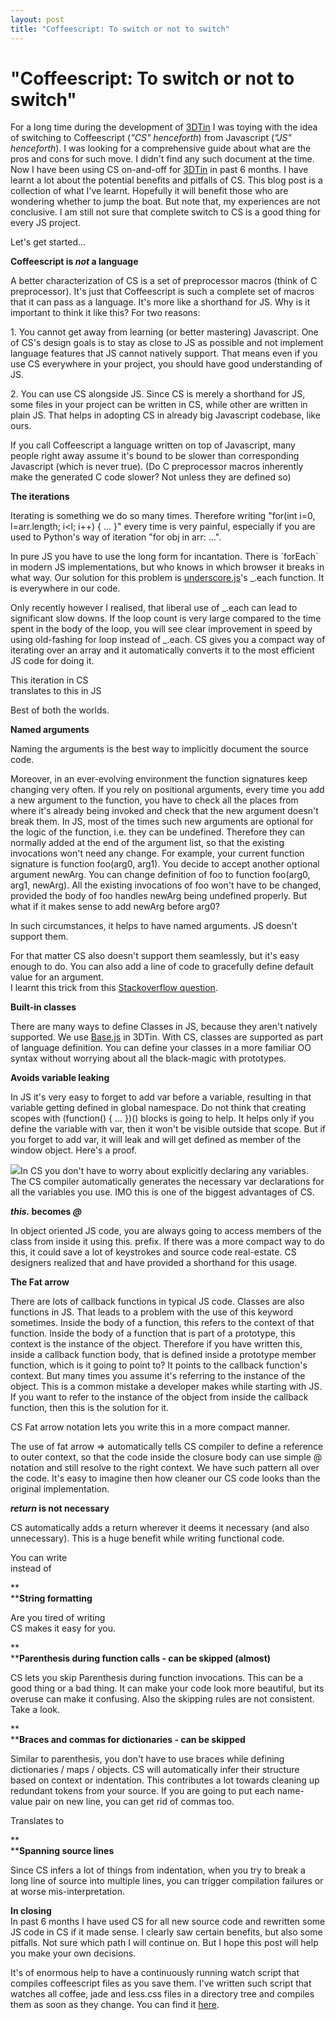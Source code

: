 ```yaml
---
layout: post
title: "Coffeescript: To switch or not to switch"
---
```

"Coffeescript: To switch or not to switch"
===
For a long time during the development of [3DTin][0] I was toying with the idea of switching to Coffeescript (_"CS" henceforth_) from Javascript (_"JS" henceforth_). I was looking for a comprehensive guide about what are the pros and cons for such move. I didn't find any such document at the time. Now I have been using CS on-and-off for [3DTin][0] in past 6 months. I have learnt a lot about the potential benefits and pitfalls of CS. This blog post is a collection of what I've learnt. Hopefully it will benefit those who are wondering whether to jump the boat. But note that, my experiences are not conclusive. I am still not sure that complete switch to CS is a good thing for every JS project.  
  
Let's get started...  
  
**Coffeescript is _not_ a language**  
  
A better characterization of CS is a set of preprocessor macros (think of C preprocessor). It's just that Coffeescript is such a complete set of macros that it can pass as a language. It's more like a shorthand for JS. Why is it important to think it like this? For two reasons:  
  
1\. You cannot get away from learning (or better mastering) Javascript. One of CS's design goals is to stay as close to JS as possible and not implement language features that JS cannot natively support. That means even if you use CS everywhere in your project, you should have good understanding of JS.  
  
2\. You can use CS alongside JS. Since CS is merely a shorthand for JS, some files in your project can be written in CS, while other are written in plain JS. That helps in adopting CS in already big Javascript codebase, like ours.  
  
If you call Coffeescript a language written on top of Javascript, many people right away assume it's bound to be slower than corresponding Javascript (which is never true). (Do C preprocessor macros inherently make the generated C code slower? Not unless they are defined so)  
  
**The iterations**  
  
Iterating is something we do so many times. Therefore writing "for(int i=0, l=arr.length; i<l; i++) { ... }" every time is very painful, especially if you are used to Python's way of iteration "for obj in arr: ...".  
  
In pure JS you have to use the long form for incantation. There is \`forEach\` in modern JS implementations, but who knows in which browser it breaks in what way. Our solution for this problem is [underscore.js][1]'s \_.each function. It is everywhere in our code.  
  
Only recently however I realised, that liberal use of \_.each can lead to significant slow downs. If the loop count is very large compared to the time spent in the body of the loop, you will see clear improvement in speed by using old-fashing for loop instead of \_.each. CS gives you a compact way of iterating over an array and it automatically converts it to the most efficient JS code for doing it.  
  
This iteration in CS  
translates to this in JS  
  
Best of both the worlds.   
  
**Named arguments**  
  
Naming the arguments is the best way to implicitly document the source code.  
  
Moreover, in an ever-evolving environment the function signatures keep changing very often. If you rely on positional arguments, every time you add a new argument to the function, you have to check all the places from where it's already being invoked and check that the new argument doesn't break them. In JS, most of the times such new arguments are optional for the logic of the function, i.e. they can be undefined. Therefore they can normally added at the end of the argument list, so that the existing invocations won't need any change. For example, your current function signature is function foo(arg0, arg1). You decide to accept another optional argument newArg. You can change definition of foo to function foo(arg0, arg1, newArg). All the existing invocations of foo won't have to be changed, provided the body of foo handles newArg being undefined properly. But what if it makes sense to add newArg before arg0?  
  
In such circumstances, it helps to have named arguments. JS doesn't support them.  
  
For that matter CS also doesn't support them seamlessly, but it's easy enough to do. You can also add a line of code to gracefully define default value for an argument.  
I learnt this trick from this [Stackoverflow question][2].  
  
**Built-in classes**  
  
There are many ways to define Classes in JS, because they aren't natively supported. We use [Base.js][3] in 3DTin. With CS, classes are supported as part of language definition. You can define your classes in a more familiar OO syntax without worrying about all the black-magic with prototypes.  
  
  
**Avoids variable leaking**  
  
In JS it's very easy to forget to add var before a variable, resulting in that variable getting defined in global namespace. Do not think that creating scopes with (function() { ... })() blocks is going to help. It helps only if you define the variable with var, then it won't be visible outside that scope. But if you forget to add var, it will leak and will get defined as member of the window object. Here's a proof.  
  

[![](http://4.bp.blogspot.com/-ir9Fk1a2H7s/ULBMgdoMapI/AAAAAAAAEJk/CS4L-KHKMx0/s320/Screen+Shot+2012-11-24+at+9.55.31+AM.png)][4]In CS you don't have to worry about explicitly declaring any variables. The CS compiler automatically generates the necessary var declarations for all the variables you use. IMO this is one of the biggest advantages of CS.  
  
**_this._ becomes _@_**  
  
In object oriented JS code, you are always going to access members of the class from inside it using this. prefix. If there was a more compact way to do this, it could save a lot of keystrokes and source code real-estate. CS designers realized that and have provided a shorthand for this usage.  
  
**The Fat arrow**  
  
There are lots of callback functions in typical JS code. Classes are also functions in JS. That leads to a problem with the use of this keyword sometimes. Inside the body of a function, this refers to the context of that function. Inside the body of a function that is part of a prototype, this context is the instance of the object. Therefore if you have written this, inside a callback function body, that is defined inside a prototype member function, which is it going to point to? It points to the callback function's context. But many times you assume it's referring to the instance of the object. This is a common mistake a  developer makes while starting with JS. If you want to refer to the instance of the object from inside the callback function, then this is the solution for it.  
  
  
  
CS Fat arrow notation lets you write this in a more compact manner.  
  
The use of fat arrow =\> automatically tells CS compiler to define a reference to outer context, so that the code inside the closure body can use simple @ notation and still resolve to the right context. We have such pattern all over the code. It's easy to imagine then how cleaner our CS code looks than the original implementation.  

  
**_return_ is not necessary**  
  
CS automatically adds a return wherever it deems it necessary (and also unnecessary). This is a huge benefit while writing functional code.  
  
You can write  
instead of  
  
**  
****String formatting**  
  
Are you tired of writing  
CS makes it easy for you.  
  
**  
****Parenthesis during function calls - can be skipped (almost)**  
  
CS lets you skip Parenthesis during function invocations. This can be a good thing or a bad thing. It can make your code look more beautiful, but its overuse can make it confusing. Also the skipping rules are not consistent. Take a look.  
  
**  
****Braces and commas for dictionaries - can be skipped**  
  
Similar to parenthesis, you don't have to use braces while defining dictionaries / maps / objects. CS will automatically infer their structure based on context or indentation. This contributes a lot towards cleaning up redundant tokens from your source. If you are going to put each name-value pair on new line, you can get rid of commas too.  
  
Translates to   
  
**  
****Spanning source lines**  
  
Since CS infers a lot of things from indentation, when you try to break a long line of source into multiple lines, you can trigger compilation failures or at worse mis-interpretation.  
  
  
  
**In closing**  
In past 6 months I have used CS for all new source code and rewritten some JS code in CS if it made sense. I clearly saw certain benefits, but also some pitfalls. Not sure which path I will continue on. But I hope this post will help you make your own decisions.  
  
It's of enormous help to have a continuously running watch script that compiles coffeescript files as you save them. I've written such script that watches all coffee, jade and less.css files in a directory tree and compiles them as soon as they change. You can find it [here][5].

[0]: http://www.3dtin.com/
[1]: http://underscorejs.org/
[2]: http://stackoverflow.com/questions/5238398/default-function-parameter-ordering
[3]: http://dean.edwards.name/weblog/2006/03/base/
[4]: http://4.bp.blogspot.com/-ir9Fk1a2H7s/ULBMgdoMapI/AAAAAAAAEJk/CS4L-KHKMx0/s1600/Screen+Shot+2012-11-24+at+9.55.31+AM.png
[5]: https://gist.github.com/3083080
